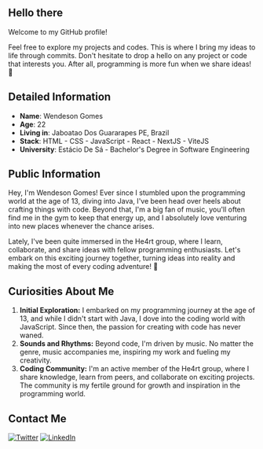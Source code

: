 ## Hello there

Welcome to my GitHub profile!

Feel free to explore my projects and codes. This is where I bring my ideas to life through commits. Don't hesitate to drop a hello on any project or code that interests you. After all, programming is more fun when we share ideas! 🚀

## Detailed Information

- **Name**: Wendeson Gomes
- **Age**: 22
- **Living in**: Jaboatao Dos Guararapes PE, Brazil
- **Stack**: HTML - CSS - JavaScript - React - NextJS - ViteJS
- **University**: Estácio De Sá - Bachelor's Degree in Software Engineering

## Public Information

Hey, I'm Wendeson Gomes! Ever since I stumbled upon the programming world at the age of 13, diving into Java, I've been head over heels about crafting things with code. Beyond that, I'm a big fan of music, you'll often find me in the gym to keep that energy up, and I absolutely love venturing into new places whenever the chance arises.

Lately, I've been quite immersed in the He4rt group, where I learn, collaborate, and share ideas with fellow programming enthusiasts. Let's embark on this exciting journey together, turning ideas into reality and making the most of every coding adventure! 🚀

## Curiosities About Me

1. **Initial Exploration:** I embarked on my programming journey at the age of 13, and while I didn't start with Java, I dove into the coding world with JavaScript. Since then, the passion for creating with code has never waned.
2. **Sounds and Rhythms:** Beyond code, I'm driven by music. No matter the genre, music accompanies me, inspiring my work and fueling my creativity.
3. **Coding Community:** I'm an active member of the He4rt group, where I share knowledge, learn from peers, and collaborate on exciting projects. The community is my fertile ground for growth and inspiration in the programming world.

## Contact Me

 [![Twitter](https://img.shields.io/badge/-Twitter-1DA1F2?style=flat-square&logo=twitter&logoColor=white)](https://twitter.com/WendesonJS)  [![LinkedIn](https://img.shields.io/badge/-LinkedIn-0A66C2?style=flat-square&logo=linkedin&logoColor=white)](https://www.linkedin.com/in/wendeson-gomes-70a9ab18b/)
